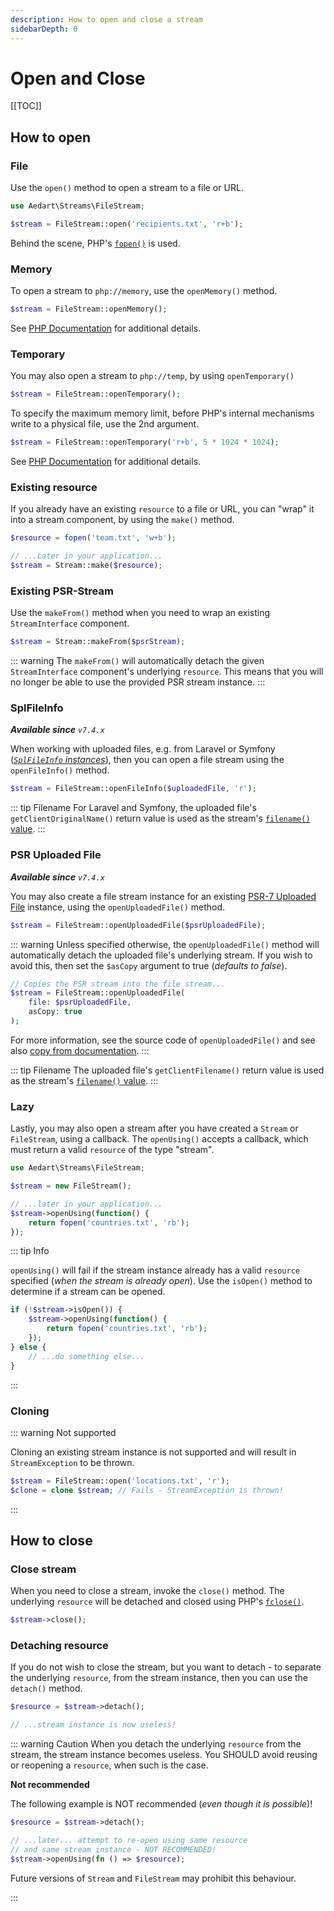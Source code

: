```yaml
---
description: How to open and close a stream
sidebarDepth: 0
---
```


# Open and Close

[[TOC]]

## How to open

### File

Use the `open()` method to open a stream to a file or URL.

```php
use Aedart\Streams\FileStream;

$stream = FileStream::open('recipients.txt', 'r+b');
```

Behind the scene, PHP's [`fopen()`](https://www.php.net/manual/en/function.fopen) is used.

### Memory

To open a stream to `php://memory`, use the `openMemory()` method.

```php
$stream = FileStream::openMemory();
```

See [PHP Documentation](https://www.php.net/manual/en/wrappers.php.php#wrappers.php.memory) for additional details.

### Temporary

You may also open a stream to `php://temp`, by using `openTemporary()`

```php
$stream = FileStream::openTemporary();
```

To specify the maximum memory limit, before PHP's internal mechanisms write to a physical file, use the 2nd argument. 

```php
$stream = FileStream::openTemporary('r+b', 5 * 1024 * 1024);
```

See [PHP Documentation](https://www.php.net/manual/en/wrappers.php.php#wrappers.php.memory) for additional details.

### Existing resource

If you already have an existing `resource` to a file or URL, you can "wrap" it into a stream component, by using the `make()` method.

```php
$resource = fopen('team.txt', 'w+b');

// ...Later in your application...
$stream = Stream::make($resource);
```

### Existing PSR-Stream

Use the `makeFrom()` method when you need to wrap an existing `StreamInterface` component. 

```php
$stream = Stream::makeFrom($psrStream);
```

::: warning
The `makeFrom()` will automatically detach the given `StreamInterface` component's underlying `resource`.
This means that you will no longer be able to use the provided PSR stream instance.
:::

### SplFileInfo

_**Available since** `v7.4.x`_

When working with uploaded files, e.g. from Laravel or Symfony (_[`SplFileInfo` instances](https://www.php.net/manual/en/class.splfileinfo.php)_), then you can open a file stream using the `openFileInfo()` method.

```php
$stream = FileStream::openFileInfo($uploadedFile, 'r');
```

::: tip Filename
For Laravel and Symfony, the uploaded file's `getClientOriginalName()` return value is used as the stream's [`filename()` value](./filename.md).
:::

### PSR Uploaded File

_**Available since** `v7.4.x`_

You may also create a file stream instance for an existing [PSR-7 Uploaded File](https://www.php-fig.org/psr/psr-7/#36-psrhttpmessageuploadedfileinterface) instance, using the `openUploadedFile()` method.

```php
$stream = FileStream::openUploadedFile($psrUploadedFile);
```

::: warning
Unless specified otherwise, the `openUploadedFile()` method will automatically detach the uploaded file's underlying stream.
If you wish to avoid this, then set the `$asCopy` argument to true (_defaults to false_).

```php
// Copies the PSR stream into the file stream...
$stream = FileStream::openUploadedFile(
    file: $psrUploadedFile,
    asCopy: true
);
```

For more information, see the source code of `openUploadedFile()` and see also [copy from documentation](./writing.md#copy-from).
:::

::: tip Filename
The uploaded file's `getClientFilename()` return value is used as the stream's [`filename()` value](./filename.md).
:::

### Lazy

Lastly, you may also open a stream after you have created a `Stream` or `FileStream`, using a callback.
The `openUsing()` accepts a callback, which must return a valid `resource` of the type "stream".

```php
use Aedart\Streams\FileStream;

$stream = new FileStream();

// ...later in your application...
$stream->openUsing(function() {
    return fopen('countries.txt', 'rb');
});
```

::: tip Info

`openUsing()` will fail if the stream instance already has a valid `resource` specified (_when the stream is already open_).
Use the `isOpen()` method to determine if a stream can be opened.

```php
if (!$stream->isOpen()) {
    $stream->openUsing(function() {
        return fopen('countries.txt', 'rb');
    });
} else {
    // ...do something else...
}
```
:::

### Cloning

::: warning Not supported

Cloning an existing stream instance is not supported and will result in `StreamException` to be thrown.

```php
$stream = FileStream::open('locations.txt', 'r');
$clone = clone $stream; // Fails - StreamException is thrown!
```

:::

## How to close

### Close stream

When you need to close a stream, invoke the `close()` method.
The underlying `resource` will be detached and closed using PHP's [`fclose()`](https://www.php.net/manual/en/function.fclose).

```php
$stream->close();
```

### Detaching resource

If you do not wish to close the stream, but you want to detach - to separate the underlying `resource`, from the stream instance, then you can use the `detach()` method.

```php
$resource = $stream->detach();

// ...stream instance is now useless!
```

::: warning Caution
When you detach the underlying `resource` from the stream, the stream instance becomes useless.
You SHOULD avoid reusing or reopening a `resource`, when such is the case.

**Not recommended**

The following example is NOT recommended (_even though it is possible_)!

```php
$resource = $stream->detach();

// ...later... attempt to re-open using same resource
// and same stream instance - NOT RECOMMENDED!
$stream->openUsing(fn () => $resource);
```

Future versions of `Stream` and `FileStream` may prohibit this behaviour. 

:::
